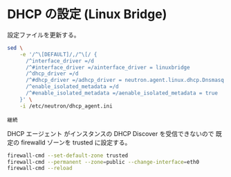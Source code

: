 # DHCP の設定 (Linux Bridge)

設定ファイルを更新する。

```sh
sed \
    -e '/^\[DEFAULT]/,/^\[/ {
      /^interface_driver =/d
      /^#interface_driver =/ainterface_driver = linuxbridge
      /^dhcp_driver =/d
      /^#dhcp_driver =/adhcp_driver = neutron.agent.linux.dhcp.Dnsmasq
      /^enable_isolated_metadata =/d
      /^#enable_isolated_metadata =/aenable_isolated_metadata = true
    }' \
    -i /etc/neutron/dhcp_agent.ini
```

```{warning}
継続
```

DHCP エージェント がインスタンスの DHCP Discover を受信できないので
既定の firewalld ゾーンを trusted に設定する。

```sh
firewall-cmd --set-default-zone trusted
firewall-cmd --permanent --zone=public --change-interface=eth0
firewall-cmd --reload
```
